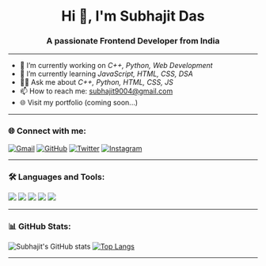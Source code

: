 <h1 align="center">Hi 👋, I'm Subhajit Das </h1>
<h3 align="center">A passionate Frontend Developer from India</h3>

---

- 🔭 I’m currently working on *C++, Python, Web Development*
- 🌱 I’m currently learning *JavaScript, HTML, CSS, DSA*
- 👨‍💻 Ask me about *C++, Python, HTML, CSS, JS*
- 📫 How to reach me:  subhajit9004@gmail.com
- 🌐 Visit my portfolio (coming soon...)

---

### 🌐 Connect with me:


<p align="left">
  <a href="subhajit9004@gmail.com"><img src="https://img.shields.io/badge/Gmail-D14836?style=for-the-badge&logo=gmail&logoColor=white" alt="Gmail"/></a>
  <a href="https://github.com/Subhajit944"><img src="https://img.shields.io/badge/GitHub-000000?style=for-the-badge&logo=github&logoColor=white" alt="GitHub"/></a>
  <a href="https://twitter.com/your_username"><img src="https://img.shields.io/badge/Twitter-1DA1F2?style=for-the-badge&logo=twitter&logoColor=white" alt="Twitter"/></a>
  <a href="https://www.instagram.com/annesh_das_official__944/"><img src="https://img.shields.io/badge/Instagram-E4405F?style=for-the-badge&logo=instagram&logoColor=white" alt="Instagram"/></a>
</p>


---

### 🛠 Languages and Tools:


<p align="left">
  <img src="https://img.shields.io/badge/C++-00599C?style=for-the-badge&logo=cplusplus&logoColor=white"/>
  <img src="https://img.shields.io/badge/Python-3776AB?style=for-the-badge&logo=python&logoColor=white"/>
  <img src="https://img.shields.io/badge/HTML5-E34F26?style=for-the-badge&logo=html5&logoColor=white"/>
  <img src="https://img.shields.io/badge/CSS3-1572B6?style=for-the-badge&logo=css3&logoColor=white"/>
  <img src="https://img.shields.io/badge/JavaScript-F7DF1E?style=for-the-badge&logo=javascript&logoColor=black"/>
</p>


---

### 📊 GitHub Stats:

![Subhajit's GitHub stats](https://github-readme-stats.vercel.app/api?username=Subhajit944&show_icons=true&theme=radical )
[![Top Langs](https://github-readme-stats.vercel.app/api/top-langs/?username=Subhajit944&layout=compact&theme=radical)](https://github.com/Subhajit944/github-readme-stats)

---


